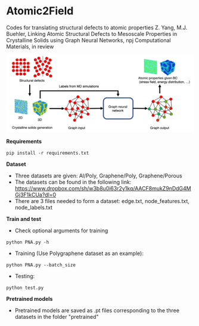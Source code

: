 # Atomic2Field
Codes for translating structural defects to atomic properties 
Z. Yang, M.J. Buehler, Linking Atomic Structural Defects to Mesoscale Properties in Crystalline Solids using Graph Neural Networks, npj Computational Materials, in review

![Overall workflow](https://github.com/lamm-mit/atomic2field/blob/main/IMAGE_github.png)

**Requirements**
```
pip install -r requirements.txt
```

**Dataset**
- Three datasets are given: Al/Poly, Graphene/Poly, Graphene/Porous
- The datasets can be found in the following link: https://www.dropbox.com/sh/w3b8u0i63r2y1kq/AACF8mukZ9nDdG4MGj3F1kCUa?dl=0
- There are 3 files needed to form a dataset: edge.txt, node_features.txt, node_labels.txt

**Train and test**
- Check optional arguments for training
```
python PNA.py -h
```
- Training (Use Polygraphene dataset as an example): 
```
python PNA.py --batch_size
```
- Testing:
```
python test.py
```
**Pretrained models**
- Pretrained models are saved as .pt files corresponding to the three datasets in the folder "pretrained"                                                        

